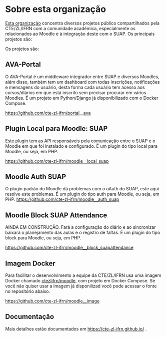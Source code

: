 # Sobre esta organização

[Esta organização](https://cte-zl-ifrn.github.io/) concentra diversos projetos público compartilhados pela CTE/ZL/IFRN com a comunidade acadêmica, especialmente os relacionados ao Moodle e à integração deste com o SUAP. Os principais projetos são:


Os projetos são:

## AVA-Portal

O AVA-Portal é um middleware integrador entre SUAP e diversos Moodles, além disso, também tem um dashboard com todas  inscrições, notificações e mensagens do usuário, desta forma cada usuário tem acesso aos cursos/diários em que está inscrito sem precisar procurar em vários Moodles. É um projeto em Python/Django já disponibilizado com o Docker Compose.

https://github.com/cte-zl-ifrn/portal__ava

## Plugin Local para Moodle: SUAP

Este plugin tem as API responsáveis pela comunicação entre o SUAP e o Moodle em que foi instalado e configurado. É um plugin do tipo local para Moodle, ou seja, em PHP.

https://github.com/cte-zl-ifrn/moodle__local_suap

## Moodle Auth SUAP

O plugin padrão do Moodle dá problemas com o oAuth do SUAP, este aqui resolve este problemas. É um plugin do tipo auth para Moodle, ou seja, em PHP.
https://github.com/cte-zl-ifrn/moodle__auth_suap

## Moodle Block SUAP Attendance

AINDA EM CONSTRUÇÃO. Fará a configuração do diário e ao sincronizar baixará o planejamento das aulas e o registro de faltas. É um plugin do tipo block para Moodle, ou seja, em PHP.

https://github.com/cte-zl-ifrn/moodle__block_suapattendance

## Imagem Docker

Para facilitar o desenvolvimento a equipe da CTE/ZL/IFRN usa uma imagem Docker chamado [ctezlifrn/moodle](https://hub.docker.com/r/ctezlifrn/moodle), com projeto em Docker Compose. Se você não quiser usar a imagem já disponilizad você pode acessar o fonte no repositório abaixo.

https://github.com/cte-zl-ifrn/moodle__image


## Documentação

Mais detalhes estão documentados em https://cte-zl-ifrn.github.io/ .
